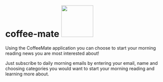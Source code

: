 # coffee-mate  <img class="logo" src="https://media1.giphy.com/media/Q2T7BXRiDFPJcPoA7Z/giphy.gif?cid=790b761198ce1b92016c1fb2329d54ba65b4bf790fc54827&rid=giphy.gif&ct=s" width="100"/>

Using the CoffeeMate application you can choose to start your morning reading news you are most interested about!

Just subscribe to daily morning emails by entering your email, name and choosing categories you would want to start your morning reading and learning more about. 
